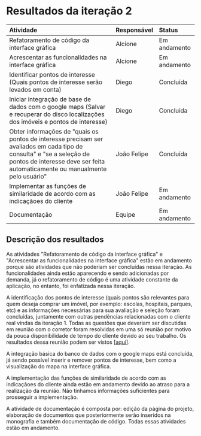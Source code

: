 # Resultados da iteração 2 #

| **Atividade** | **Responsável** | **Status** |
|:--------------|:-----------------|:-----------|
|Refatoramento de código da interface gráfica|Alcione|Em andamento|
|Acrescentar as funcionalidades na interface gráfica|Alcione|Em andamento|
|Identificar pontos de interesse (Quais pontos de interesse serão levados em conta)|Diego|Concluída|
|Iniciar integração de base de dados com o google maps (Salvar e recuperar do disco localizações dos imóveis e pontos de interesse) |Diego|Concluída|
|Obter informações de "quais os pontos de interesse precisam ser avaliados em cada tipo de consulta" e "se a seleção de pontos de interesse deve ser feita automaticamente ou manualmente pelo usuário"|João Felipe|Concluída|
|Implementar as funções de similaridade de acordo com as indicaçãoes do cliente|João Felipe|Em andamento|
|Documentação|Equipe|Em andamento|

## Descrição dos resultados ##

As atividades "Refatoramento de código da interface gráfica" e "Acrescentar as funcionalidades na interface gráfica" estão em andamento porque são atividades que não poderiam ser concluídas nessa iteração. As funcionalidades ainda estão aparecendo e sendo adicionadas por demanda, já o refatoramento de código é uma atividade constante da aplicação, no entanto, foi enfatizada nessa iteração.

A identificação dos pontos de interesse (quais pontos são relevantes para quem deseja comprar um imóvel, por exemplo: escolas, hospitais, parques, etc) e as informações necessárias para sua avaliação e seleção foram concluídas, juntamente com outras pendências relacionadas com o cliente real vindas da iteração 1. Todas as questões que deveriam ser discutidas em reunião com o corretor foram resolvidas em uma só reunião por motivo da pouca disponibilidade de tempo do cliente devido ao seu trabalho. Os resultados dessa reunião podem ser vistos [[aqui](http://larbc.googlecode.com/files/Reuni%C3%A3o%20com%20Glauber.doc)].

A integração básica do banco de dados com o google maps está concluída, já sendo possível inserir e remover pontos de interesse, bem como a visualização do mapa na interface gráfica.

A implementação das funções de similaridade de acordo com as indicaçãoes do cliente ainda estão em andamento devido ao atraso para a realização da reunião. Não tínhamos informações suficientes para prosseguir a implementação.

A atividade de documentação é composta por: edição da página do projeto, elaboração de documentos que posteriormente serão inseridos na monografia e também documentação de código. Todas essas atividades estão em andamento.